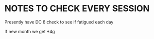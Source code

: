 # NOTES TO CHECK EVERY SESSION

Presently have DC 8 check to see if fatigued each day

If new month we get +4g
